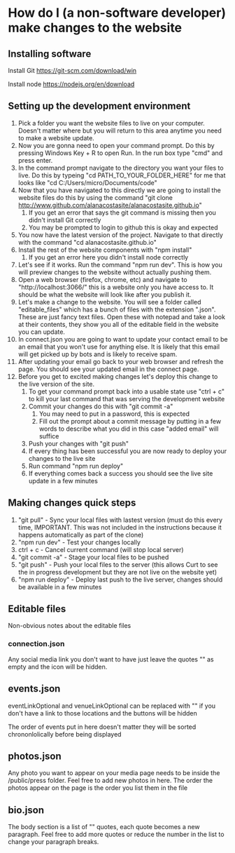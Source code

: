 # How do I (a non-software developer) make changes to the website

## Installing software

Install Git https://git-scm.com/download/win

Install node https://nodejs.org/en/download

## Setting up the development environment

1. Pick a folder you want the website files to live on your computer. Doesn't matter where but you will return to this area anytime you need to make a website update.
2. Now you are gonna need to open your command prompt. Do this by pressing Windows Key + R to open Run. In the run box type "cmd" and press enter.
3. In the command prompt navigate to the directory you want your files to live. Do this by typeing "cd PATH_TO_YOUR_FOLDER_HERE" for me that looks like "cd C:/Users/micro/Documents/code"
4. Now that you have navigated to this directly we are going to install the website files do this by using the command "git clone http://www.github.com/alanacostasite/alanacostasite.github.io"
   1. If you get an error that says the git command is missing then you didn't install Git correctly
   2. You may be prompted to login to github this is okay and expected
5. You now have the latest version of the project. Navigate to that directly with the command "cd alanacostasite.github.io"
6. Install the rest of the website components with "npm install"
   1. If you get an error here you didn't install node correctly
7. Let's see if it works. Run the command "npm run dev". This is how you will preview changes to the website without actually pushing them.
8. Open a web browser (firefox, chrome, etc) and navigate to "http://localhost:3066/" this is a website only you have access to. It should be what the website will look like after you publish it.
9. Let's make a change to the website. You will see a folder called "editable_files" which has a bunch of files with the extension ".json". These are just fancy text files. Open these with notepad and take a look at their contents, they show you all of the editable field in the website you can update.
10. In connect.json you are going to want to update your contact email to be an email that you won't use for anything else. It is likely that this email will get picked up by bots and is likely to receive spam.
11. After updating your email go back to your web browser and refresh the page. You should see your updated email in the connect page.
12. Before you get to excited making changes let's deploy this change to the live version of the site.
    1.  To get your command prompt back into a usable state use "ctrl + c" to kill your last command that was serving the development website
    2.  Commit your changes do this with "git commit -a"
        1.  You may need to put in a password, this is expected
        2.  Fill out the prompt about a commit message by putting in a few words to describe what you did in this case "added email" will suffice
    3.  Push your changes with "git push"
    4.  If every thing has been successful you are now ready to deploy your changes to the live site
    5.  Run command "npm run deploy"
    6.  If everything comes back a success you should see the live site update in a few minutes


## Making changes quick steps
1. "git pull" - Sync your local files with lastest version (must do this every time, IMPORTANT. This was not included in the instructions because it happens automatically as part of the clone)
2. "npm run dev" - Test your changes locally
3. ctrl + c - Cancel current command (will stop local server)
4. "git commit -a" - Stage your local files to be pushed
5. "git push" - Push your local files to the server (this allows Curt to see the in progress development but they are not live on the website yet)
6. "npm run deploy" - Deploy last push to the live server, changes should be available in a few minutes

## Editable files
Non-obvious notes about the editable files

### connection.json
Any social media link you don't want to have just leave the quotes "" as empty and the icon will be hidden.

## events.json
eventLinkOptional and venueLinkOptional can be replaced with "" if you don't have a link to those locations and the buttons will be hidden

The order of events put in here doesn't matter they will be sorted chrononlolically before being displayed

## photos.json
Any photo you want to appear on your media page needs to be inside the /public/press folder. Feel free to add new photos in here.
The order the photos appear on the page is the order you list them in the file

## bio.json
The body section is a list of "" quotes, each quote becomes a new paragraph. Feel free to add more quotes or reduce the number in the list to change your paragraph breaks.